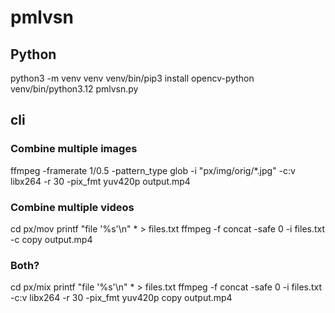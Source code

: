 # pmlvsn

## Python
python3 -m venv venv
venv/bin/pip3 install opencv-python
venv/bin/python3.12 pmlvsn.py


## cli

### Combine multiple images
ffmpeg -framerate 1/0.5 -pattern_type glob -i "px/img/orig/*.jpg" -c:v libx264 -r 30 -pix_fmt yuv420p output.mp4


### Combine multiple videos
cd px/mov
printf "file '%s'\n" * > files.txt
<edit files.txt>
ffmpeg -f concat -safe 0 -i files.txt -c copy output.mp4


### Both?
cd px/mix
printf "file '%s'\n" * > files.txt
<edit files.txt>
ffmpeg -f concat -safe 0 -i files.txt -c:v libx264 -r 30 -pix_fmt yuv420p copy output.mp4